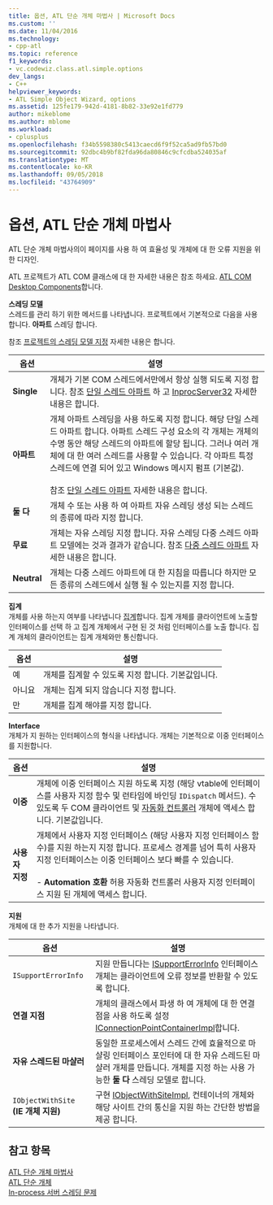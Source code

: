 ```yaml
---
title: 옵션, ATL 단순 개체 마법사 | Microsoft Docs
ms.custom: ''
ms.date: 11/04/2016
ms.technology:
- cpp-atl
ms.topic: reference
f1_keywords:
- vc.codewiz.class.atl.simple.options
dev_langs:
- C++
helpviewer_keywords:
- ATL Simple Object Wizard, options
ms.assetid: 125fe179-942d-4181-8b82-33e92e1fd779
author: mikeblome
ms.author: mblome
ms.workload:
- cplusplus
ms.openlocfilehash: f34b5598380c5413caecd6f9f52ca5ad9fb57bd0
ms.sourcegitcommit: 92dbc4b9bf82fda96da80846c9cfcdba524035af
ms.translationtype: MT
ms.contentlocale: ko-KR
ms.lasthandoff: 09/05/2018
ms.locfileid: "43764909"
---
```

# <a name="options-atl-simple-object-wizard"></a>옵션, ATL 단순 개체 마법사

ATL 단순 개체 마법사의이 페이지를 사용 하 여 효율성 및 개체에 대 한 오류 지원을 위한 디자인.

ATL 프로젝트가 ATL COM 클래스에 대 한 자세한 내용은 참조 하세요. [ATL COM Desktop Components](../../atl/atl-com-desktop-components.md)합니다.

**스레딩 모델**  
스레드를 관리 하기 위한 메서드를 나타냅니다. 프로젝트에서 기본적으로 다음을 사용 합니다. **아파트** 스레딩 합니다.

참조 [프로젝트의 스레딩 모델 지정](../../atl/specifying-the-threading-model-for-a-project-atl.md) 자세한 내용은 합니다.

|옵션|설명|
|------------|-----------------|
|**Single**|개체가 기본 COM 스레드에서만에서 항상 실행 되도록 지정 합니다. 참조 [단일 스레드 아파트](/windows/desktop/com/single-threaded-apartments) 하 고 [InprocServer32](/windows/desktop/com/inprocserver32) 자세한 내용은 합니다.|
|**아파트**|개체 아파트 스레딩을 사용 하도록 지정 합니다. 해당 단일 스레드 아파트 합니다. 아파트 스레드 구성 요소의 각 개체는 개체의 수명 동안 해당 스레드의 아파트에 할당 됩니다. 그러나 여러 개체에 대 한 여러 스레드를 사용할 수 있습니다. 각 아파트 특정 스레드에 연결 되어 있고 Windows 메시지 펌프 (기본값).<br /><br /> 참조 [단일 스레드 아파트](/windows/desktop/com/single-threaded-apartments) 자세한 내용은 합니다.|
|**둘 다**|개체 수 또는 사용 하 여 아파트 자유 스레딩 생성 되는 스레드의 종류에 따라 지정 합니다.|
|**무료**|개체는 자유 스레딩 지정 합니다. 자유 스레딩 다중 스레드 아파트 모델에는 것과 결과가 같습니다. 참조 [다중 스레드 아파트](/windows/desktop/com/multithreaded-apartments) 자세한 내용은 합니다.|
|**Neutral**|개체는 다중 스레드 아파트에 대 한 지침을 따릅니다 하지만 모든 종류의 스레드에서 실행 될 수 있는지를 지정 합니다.|

**집계**  
개체를 사용 하는지 여부를 나타냅니다 [집계](/windows/desktop/com/aggregation)합니다. 집계 개체를 클라이언트에 노출할 인터페이스를 선택 하 고 집계 개체에서 구현 된 것 처럼 인터페이스를 노출 합니다. 집계 개체의 클라이언트는 집계 개체와만 통신합니다.

|옵션|설명|
|------------|-----------------|
|예|개체를 집계할 수 있도록 지정 합니다. 기본값입니다.|
|아니요|개체는 집계 되지 않습니다 지정 합니다.|
|만|개체를 집계 해야를 지정 합니다.|

**Interface**  
개체가 지 원하는 인터페이스의 형식을 나타냅니다. 개체는 기본적으로 이중 인터페이스를 지원합니다.

|옵션|설명|
|------------|-----------------|
|**이중**|개체에 이중 인터페이스 지원 하도록 지정 (해당 vtable에 인터페이스를 사용자 지정 함수 및 런타임에 바인딩 `IDispatch` 메서드). 수 있도록 두 COM 클라이언트 및 [자동화 컨트롤러](../../mfc/automation-clients.md) 개체에 액세스 합니다. 기본값입니다.|
|**사용자 지정**|개체에서 사용자 지정 인터페이스 (해당 사용자 지정 인터페이스 함수)를 지원 하는지 지정 합니다. 프로세스 경계를 넘어 특히 사용자 지정 인터페이스는 이중 인터페이스 보다 빠를 수 있습니다.<br /><br /> -   **Automation 호환** 허용 자동화 컨트롤러 사용자 지정 인터페이스 지원 된 개체에 액세스 합니다.|

**지원**  
개체에 대 한 추가 지원을 나타냅니다.

|옵션|설명|
|------------|-----------------|
|`ISupportErrorInfo`|지원 만듭니다는 [ISupportErrorInfo](../../atl/reference/isupporterrorinfoimpl-class.md) 인터페이스 개체는 클라이언트에 오류 정보를 반환할 수 있도록 합니다.|
|**연결 지점**|개체의 클래스에서 파생 하 여 개체에 대 한 연결점을 사용 하도록 설정 [IConnectionPointContainerImpl](../../atl/reference/iconnectionpointcontainerimpl-class.md)합니다.|
|**자유 스레드된 마샬러**|동일한 프로세스에서 스레드 간에 효율적으로 마샬링 인터페이스 포인터에 대 한 자유 스레드된 마샬러 개체를 만듭니다. 개체를 지정 하는 사용 가능한 **둘 다** 스레딩 모델로 합니다.|
|`IObjectWithSite` **(IE 개체 지원)**|구현 [IObjectWithSiteImpl](../../atl/reference/iobjectwithsiteimpl-class.md), 컨테이너의 개체와 해당 사이트 간의 통신을 지원 하는 간단한 방법을 제공 합니다.|

## <a name="see-also"></a>참고 항목

[ATL 단순 개체 마법사](../../atl/reference/atl-simple-object-wizard.md)   
[ATL 단순 개체](../../atl/reference/adding-an-atl-simple-object.md)   
[In-process 서버 스레딩 문제](/windows/desktop/com/in-process-server-threading-issues)

